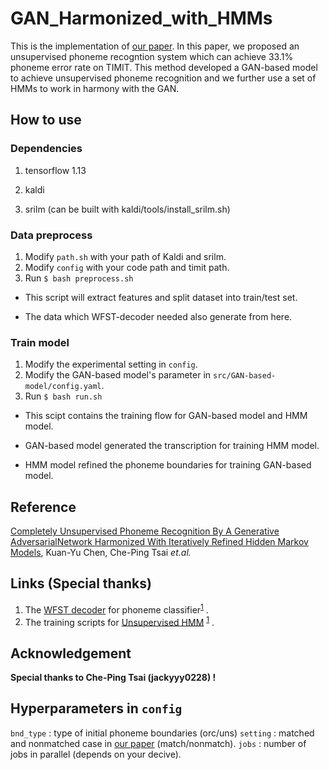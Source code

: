 # GAN_Harmonized_with_HMMs

This is the implementation of [our paper](#Citation). In this paper, we proposed an unsupervised phoneme recogntion system which can achieve 33.1% phoneme error rate on TIMIT.
This method developed a GAN-based model to achieve unsupervised phoneme recognition and we further use a set of HMMs to work in harmony with the GAN.

## How to use

### Dependencies
1. tensorflow 1.13

2. kaldi

3. srilm (can be built with kaldi/tools/install_srilm.sh)

### Data preprocess
1. Modify `path.sh` with your path of Kaldi and srilm.
2. Modify `config` with your code path and timit path.
3. Run `$ bash preprocess.sh`

- This script will extract features and split dataset into train/test set.

- The data which WFST-decoder needed also generate from here.

### Train model
1. Modify the experimental setting in `config`.
2. Modify the GAN-based model's parameter in `src/GAN-based-model/config.yaml`.
2. Run `$ bash run.sh`

- This scipt contains the training flow for GAN-based model and HMM model.

- GAN-based model generated the transcription for training HMM model.

- HMM model refined the phoneme boundaries for training GAN-based model.

## Reference
[Completely Unsupervised Phoneme Recognition By A Generative AdversarialNetwork Harmonized With Iteratively Refined Hidden Markov Models](https://arxiv.org/abs/1904.04100?fbclid=IwAR3QG6ihbKmLz-e4BdOkRG3AaelP5HGkzLkavzRSF6IORN90BkHX1NLkpRo),  Kuan-Yu Chen, Che-Ping Tsai *et.al.*

## Links (Special thanks)
1.  The [WFST decoder](https://github.com/jackyyy0228/WFST-decoder-for-phoneme-posterior) for phoneme classifier<sup>[1](#Reference)</sup> .
2.  The training scripts for [Unsupervised HMM](https://github.com/jackyyy0228/Unsupervised_HMM) <sup>[1](#Reference)</sup> .

## Acknowledgement
**Special thanks to Che-Ping Tsai (jackyyy0228) !**

## Hyperparameters in `config`
`bnd_type` : type of initial phoneme boundaries (orc/uns)
`setting` : matched and nonmatched case in [our paper](#Citation) (match/nonmatch).
`jobs` : number of jobs in parallel (depends on your decive).

